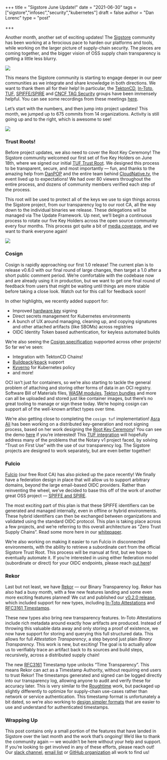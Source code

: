 +++
title = "Sigstore June Update!"
date = "2021-06-30"
tags = ["sigstore","infosec","security","kubernetes"]
draft = false
author = "Dan Lorenc"
type = "post"

+++

Another month, another set of exciting updates! The [Sigstore](http://sigstore.dev/) community has been working at a ferocious pace to harden our platforms and tools, while working on the larger picture of supply-chain security. The pieces are coming together, and the bigger vision of OSS supply chain transparency is getting a little less blurry.

![](/images/jun21.jpg)

This means the Sigstore community is starting to engage deeper in our peer communities as we integrate and share knowledge in both directions. We want to thank them all for their help! In particular, the [TektonCD](http://tekton.dev/), [In-Toto](http://in-toto.io/), [TUF](https://theupdateframework.io/), [SPIFFE/SPIRE](http://spiffe.io/) and [CNCF TAG Security](https://github.com/cncf/tag-security) groups have been immensely helpful. You can see some recordings from these meetings [here](https://www.youtube.com/watch?v=TVNyL2_ljtg).

Let’s start with the numbers, and then jump into project updates! This month, we jumped up to 675 commits from 14 organizations. Activity is still going up and to the right, which is awesome to see!

![](/images/jun211.png)

### Trust Roots!

Before project updates, we also need to cover the Root Key Ceremony! The Sigstore community welcomed our first set of five Key Holders on June 18th, where we signed our initial [TUF Trust Root](http://github.com/sigstore/root-signing). We designed this process to be transparent, secure, and most importantly — fun, and thanks to the amazing help from [DanPOP](https://twitter.com/danpopnyc) and the entire team behind [CloudNative.tv,](http://cloudnative.tv/) the event lived up to expectations! We had over 80 viewers throughout the entire process, and dozens of community members verified each step of the process.

This root will be used to protect all of the keys we use to sign things across the Sigstore project, from our transparency log to our root CA, all the way down to the individual binaries we release. These delegations will be managed via The Update Framework. Up next, we’ll begin a continuous process to rotate our five Key Holders across the open source community every four months. This process got quite a bit of [media coverage](https://www.wired.com/story/sigstore-open-source-supply-chain-code-signing/), and we want to thank everyone again!

![](/images/jun212.png)

### Cosign

Cosign is rapidly approaching our first 1.0 release! The current plan is to release v0.6.0 with our final round of large changes, then target a 1.0 after a short public comment period. We’re comfortable with the codebase now and are already using it in production, but we want to get one final round of feedback from users that might be waiting until things are more stable before taking a close look. Watch out for this call for feedback soon!

In other highlights, we recently added support for:

- Improved [hardware key](https://github.com/sigstore/cosign/pull/369) signing
- Direct secrets management for Kubernetes environments
- A bunch of UX around managing, cleaning up, and copying signatures and other attached artifacts (like SBOMs) across registries
- OIDC Identity Token based authentication, for keyless automated builds

We’re also seeing the [Cosign specification](https://github.com/sigstore/cosign/blob/main/SPEC.md) supported across other projects! So far we’ve seen:

- Integration with TektonCD Chains!
- [Buildpack](https://github.com/buildpacks/pack/issues/268)/[kpack](https://github.com/pivotal/kpack) support
- [Kyverno](https://github.com/kyverno/kyverno/tree/feature/cosign) for Kubernetes policy
- and more!

OCI isn’t just for containers, so we’re also starting to tackle the general problem of attaching and storing other forms of data in an OCI registry. Software Bill of Materials files, [WASM modules](https://github.com/solo-io/wasm-image-spec), [Tekton bundles](https://tekton.dev/docs/pipelines/tekton-bundle-contracts/) and more can all be uploaded and stored just like container images, but there’s no great tooling to manage or sign these today. We’re hoping cosign can support all of the well-known artifact types over time.

We’re also getting close to completing the `cosign tuf` implementation! [Asra Ali](https://twitter.com/AsraEntr0py) has been working on a distributed key-generation and root signing process, based on her work designing the [Root Key Ceremony](https://www.youtube.com/watch?v=GEuFsc8Zm9U)! You can see the demo [here](https://www.youtube.com/watch?v=3d-hhZKh3sw&t=102s) if you’re interested! This [TUF integration](https://github.com/sigstore/cosign/pull/366) will hopefully address many of the problems that the Notary v1 project faced, by solving “Trust on First Use” with the use of our transparency log. The Sigstore projects are designed to work separately, but are even better together!

### Fulcio

[Fulcio](http://github.com/sigstore/fulcio) (our free Root CA) has also picked up the pace recently! We finally have a federation design in place that will allow us to support arbitrary domains, beyond the large email-based OIDC providers. Rather than reinventing the wheel, we’ve decided to base this off of the work of another great OSS project — [SPIFFE and SPIRE](http://spiffe.io/).

The most exciting part of this plan is that these SPIFFE identifiers can be generated and managed internally, even in offline or hybrid environments. These hybrid identifiers can then be exchanged between organizations and validated using the standard OIDC protocol. This plan is taking place across a few projects, and we’re referring to this overall architecture as “Zero Trust Supply Chains”. Read some more here in our [whitepaper](https://github.com/sigstore/community/blob/main/docs/zero-trust-supply-chains.pdf).

We’re also working on making it easier to run Fulcio in disconnected environments, with the ability to retrieve a subordinate cert from the official Sigstore Trust Root. This process will be manual at first, but we hope to eventually automate it. If you’re interested in using either federation model (subordinate or direct) for your OIDC endpoints, please reach [out here](https://github.com/sigstore/fulcio/issues/122)!

### Rekor

Last but not least, we have [Rekor](http://github.com/sigstore/rekor) — our Binary Transparency log. Rekor has also had a busy month, with a few new features landing and some even more exciting features planned! We cut and published our [v0.2.0 release](https://github.com/sigstore/rekor/releases/tag/v0.2.0), which included support for new types, including [In-Toto Attestations](https://github.com/in-toto/attestation) and [RFC3161 Timestamps](https://www.ietf.org/rfc/rfc3161.txt).

These new types also bring new transparency features. In-Toto Attestations include rich metadata around exactly how artifacts are produced. Instead of throwing this valuable data away and only storing a proof of existence, we now have support for storing and querying this full structured data. This allows for full *Attestation Transparency*, a step beyond just plain *Binary Transparency.* This work is new, but exciting! The goal is to actually allow us to verifiably trace an artifact back to its sources and build steps, recursively, across a distributed supply chain!

The new [RFC3161](https://www.ietf.org/rfc/rfc3161.txt) Timestamp type unlocks “Time Transparency”. This means Rekor can act as a Timestamp Authority, without requiring end users to trust Rekor! The timestamps generated and signed can be logged directly into our transparency log, allowing anyone to audit and verify these for accuracy later. This is very similar to the [Roughtime](https://blog.cloudflare.com/roughtime/) work, but packaged up slightly differently to optimize for supply-chain use-cases rather than network or service authentication. This timestamp format is unfortunately a bit dated, so we’re also working to [design simpler formats](https://github.com/sigstore/rekor/issues/315) that are easier to use and understand for authenticated timestamps.

### Wrapping Up

This post contains only a small portion of the features that have landed in Sigstore over the last month and the work that’s ongoing! We’d like to thank the community again — we wouldn’t be here without your help and support. If you’re looking to get involved in any of these efforts, please reach out! Our [slack channel](https://join.slack.com/t/sigstore/shared_invite/zt-mhs55zh0-XmY3bcfWn4XEyMqUUutbUQ), [email list](http://sigstore-dev.googlegroups.com/) or [GitHub organization](http://github.com/sigstore) all work to find us!
